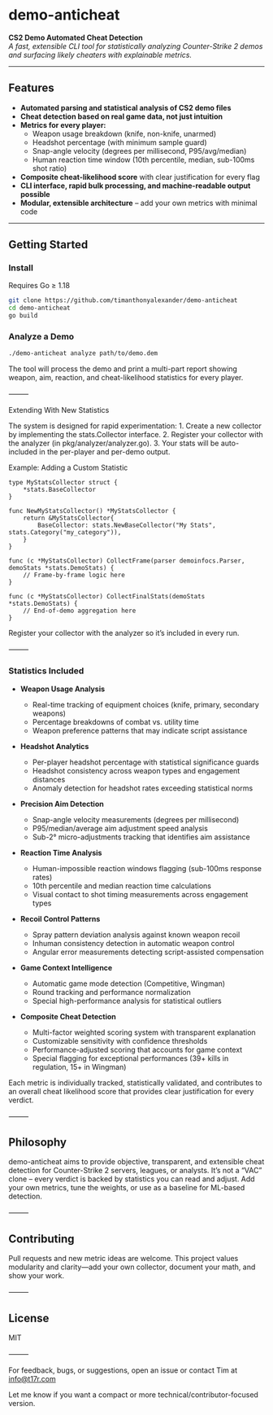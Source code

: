 # demo-anticheat

**CS2 Demo Automated Cheat Detection**  
_A fast, extensible CLI tool for statistically analyzing Counter-Strike 2 demos and surfacing likely cheaters with explainable metrics._

---

## Features

- **Automated parsing and statistical analysis of CS2 demo files**
- **Cheat detection based on real game data, not just intuition**
- **Metrics for every player:**
  - Weapon usage breakdown (knife, non-knife, unarmed)
  - Headshot percentage (with minimum sample guard)
  - Snap-angle velocity (degrees per millisecond, P95/avg/median)
  - Human reaction time window (10th percentile, median, sub-100ms shot ratio)
- **Composite cheat-likelihood score** with clear justification for every flag
- **CLI interface, rapid bulk processing, and machine-readable output possible**
- **Modular, extensible architecture** – add your own metrics with minimal code

---

## Getting Started

### Install

Requires Go ≥ 1.18

```sh
git clone https://github.com/timanthonyalexander/demo-anticheat
cd demo-anticheat
go build
```

### Analyze a Demo

```sh
./demo-anticheat analyze path/to/demo.dem
```

The tool will process the demo and print a multi-part report showing weapon, aim, reaction, and cheat-likelihood statistics for every player.

⸻

Extending With New Statistics

The system is designed for rapid experimentation:
	1.	Create a new collector by implementing the stats.Collector interface.
	2.	Register your collector with the analyzer (in pkg/analyzer/analyzer.go).
	3.	Your stats will be auto-included in the per-player and per-demo output.

Example: Adding a Custom Statistic

```
type MyStatsCollector struct {
    *stats.BaseCollector
}

func NewMyStatsCollector() *MyStatsCollector {
    return &MyStatsCollector{
        BaseCollector: stats.NewBaseCollector("My Stats", stats.Category("my_category")),
    }
}

func (c *MyStatsCollector) CollectFrame(parser demoinfocs.Parser, demoStats *stats.DemoStats) {
    // Frame-by-frame logic here
}

func (c *MyStatsCollector) CollectFinalStats(demoStats *stats.DemoStats) {
    // End-of-demo aggregation here
}
```

Register your collector with the analyzer so it’s included in every run.

⸻

### Statistics Included

- **Weapon Usage Analysis**
    - Real-time tracking of equipment choices (knife, primary, secondary weapons)
    - Percentage breakdowns of combat vs. utility time
    - Weapon preference patterns that may indicate script assistance

- **Headshot Analytics**
    - Per-player headshot percentage with statistical significance guards
    - Headshot consistency across weapon types and engagement distances
    - Anomaly detection for headshot rates exceeding statistical norms

- **Precision Aim Detection**
    - Snap-angle velocity measurements (degrees per millisecond)
    - P95/median/average aim adjustment speed analysis
    - Sub-2° micro-adjustments tracking that identifies aim assistance

- **Reaction Time Analysis**
    - Human-impossible reaction windows flagging (sub-100ms response rates)
    - 10th percentile and median reaction time calculations
    - Visual contact to shot timing measurements across engagement types

- **Recoil Control Patterns**
    - Spray pattern deviation analysis against known weapon recoil
    - Inhuman consistency detection in automatic weapon control
    - Angular error measurements detecting script-assisted compensation

- **Game Context Intelligence**
    - Automatic game mode detection (Competitive, Wingman)
    - Round tracking and performance normalization
    - Special high-performance analysis for statistical outliers

- **Composite Cheat Detection**
    - Multi-factor weighted scoring system with transparent explanation
    - Customizable sensitivity with confidence thresholds
    - Performance-adjusted scoring that accounts for game context
    - Special flagging for exceptional performances (39+ kills in regulation, 15+ in Wingman)

Each metric is individually tracked, statistically validated, and contributes to an overall cheat likelihood score that provides clear justification for every verdict.

⸻

## Philosophy

demo-anticheat aims to provide objective, transparent, and extensible cheat detection for Counter-Strike 2 servers, leagues, or analysts.
It’s not a “VAC” clone – every verdict is backed by statistics you can read and adjust.
Add your own metrics, tune the weights, or use as a baseline for ML-based detection.

⸻

## Contributing

Pull requests and new metric ideas are welcome.
This project values modularity and clarity—add your own collector, document your math, and show your work.

⸻

## License

MIT

⸻

For feedback, bugs, or suggestions, open an issue or contact Tim at info@t17r.com

Let me know if you want a compact or more technical/contributor-focused version.
